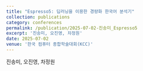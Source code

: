 ```yaml
---
title: "Espresso5: 딥러닝을 이용한 경량화 한국어 분석기"
collection: publications
category: conferences
permalink: /publication/2025-07-02-진송미_Espresso5
excerpt: '진송미, 오진영, 차정원'
date: 2025-07-02
venue: '한국 컴퓨터 종합학술대회(KCC)'
---
```

진송미, 오진영, 차정원
